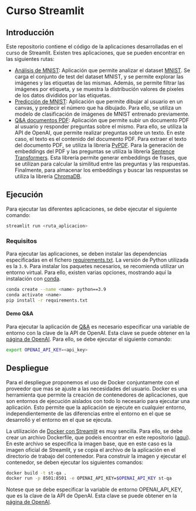 # Curso Streamlit


## Introducción

Este repositorio contiene el código de la aplicaciones desarrolladas en el curso de Streamlit. Existen tres aplicaciones, que se pueden encontrar en las siguientes rutas:

- [Análisis de MNIST](mnist_analisis.py): Aplicación que permite analizar el dataset [MNIST](https://en.wikipedia.org/wiki/MNIST_database). Se carga el conjunto de test del dataset MNIST, y se permite explorar las imágenes y las etiquetas de las mismas. Además, se permite filtrar las imágenes por etiqueta, y se muestra la distribución valores de pixeles de los datos divididos por las etiquetas.
- [Predicción de MNIST](mnist_prediccion.py): Aplicación que permite dibujar al usuario en un canvas, y predecir el número que ha dibujado. Para ello, se utiliza un modelo de clasificación de imágenes de MNIST entrenado previamente.
- [Q&A documentos PDF](qa.py): Aplicación que permite subir un documento PDF al usuario y responder preguntas sobre el mismo. Para ello, se utiliza la API de OpenAI, que permite realizar preguntas sobre un texto. En este caso, el texto es el contenido del documento PDF. Para extraer el texto del documento PDF, se utiliza la librería [PyPDF](https://pypi.org/project/pypdf/). Para la generación de embeddings del PDF y las preguntas se utiliza la librería [Sentence Transformers](https://www.sbert.net/). Esta librería permite generar embeddings de frases, que se utilizan para calcular la similitud entre las preguntas y las respuestas. Finalmente, para almacenar los embeddings y buscar las respuestas se utiliza la librería [ChromaDB](https://www.trychroma.com/).

## Ejecución

Para ejecutar las diferentes aplicaciones, se debe ejecutar el siguiente comando:

```bash
streamlit run <ruta_aplicacion>
```

### Requisitos

Para ejecutar las aplicaciones, se deben instalar las dependencias especificadas en el fichero [requirements.txt](requirements.txt). La versión de Python utilizada es la `3.9`. Para instalar los paquetes necesarios, se recomienda utilizar un entorno virtual. Para ello, existen varias opciones, mostrando aquí la instalación con [conda](https://docs.conda.io/en/latest/).

```bash
conda create --name <name> python==3.9
conda activate <name>
pip install -r requirements.txt
```

#### Demo Q&A

Para ejecutar la aplicación de [Q&A](qa.py) es necesario especificar una variable de entorno con la clave de la API de OpenAI. Esta clave se puede obtener en la [página de OpenAI](https://openai.com/). Para ello, se debe ejecutar el siguiente comando:

```bash
export OPENAI_API_KEY=<api_key>
```

## Despliegue

Para el despliegue proponemos el uso de Docker conjuntamente con el proveedor que mas se ajuste a las necesidades del usuario. Docker es una herramienta que permite la creación de contenedores de aplicaciones, que son entornos de ejecución aislados con todo lo necesario para ejecutar una aplicación. Esto permite que la aplicación se ejecute en cualquier entorno, independientemente de las diferencias entre el entorno en el que se desarrolló y el entorno en el que se ejecuta.

La utilización de [Docker con Streamlit](https://docs.streamlit.io/knowledge-base/tutorials/deploy/docker) es muy sencilla. Para ello, se debe crear un archivo Dockerfile, que podeis encontrar en este repositorio ([aquí](Dockerfile)). En este archivo se especifica la imagen base, que en este caso es la imagen oficial de Streamlit, y se copia el archivo de la aplicación en el directorio de trabajo del contenedor. Para construir la imagen y ejecutar el contenedor, se deben ejecutar los siguientes comandos:

```bash
docker build -t st-qa .
docker run -p 8501:8501 -e OPENAI_API_KEY=$OPENAI_API_KEY st-qa
```

Notese que se debe especificar la variable de entorno OPENAI_API_KEY, que es la clave de la API de OpenAI. Esta clave se puede obtener en la [página de OpenAI](https://openai.com/).